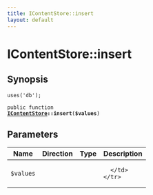 ```yaml
---
title: IContentStore::insert
layout: default
---
```


# IContentStore::insert

## Synopsis

<code>uses('db');</code>

<code>public function <b><a href="IContentStore">IContentStore</a>::insert</b>(<b>$values</b>)</code>

## Parameters

<table>
  <thead>
    <tr>
      <th>Name</th>
      <th>Direction</th>
      <th>Type</th>
      <th>Description</th>
    </tr>
  </thead>
  <tbody>
    <tr>
      <td><code>$values</code>
      <td><i></i></td>
      <td></td>
      <td>

      </td>
    </tr>
  </tbody>
</table>

